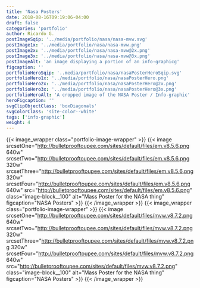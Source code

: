 ```yaml
---
title: 'Nasa Posters'
date: 2018-08-16T09:19:06-04:00
draft: false
categories: 'portfolio'
author: Ricardo G.
postImageSqip: '../media/portfolio/nasa/nasa-mvw.svg'
postImage1x: '../media/portfolio/nasa/nasa-mvw.png'
postImage2x: '../media/portfolio/nasa/nasa-mvw@2x.png'
postImage3x: '../media/portfolio/nasa/nasa-mvw@3x.png'
postImageAlt: 'an image displaying a portion of an info-graphicg'
figcaption: ''
portfolioHeroSqip: '..media/portfolio/nasa/nasaPosterHeroSqip.svg'
portfolioHero1x: '../media/portfolio/nasa/nasaPosterHero.png'
portfolioHero2x: '../media/portfolio/nasa/nasaPosterHero@2x.png'
portfolioHero3x: '../media/portfolio/nasa/nasaPosterHero@3x.png'
portfolioHeroAlt: 'A cropped image of the NASA Poster / Info-graphic'
heroFigcaption: ''
svgClipObjectClass: 'boxDiagonals'
svgColorClass: 'site-color--white'
tags: ['info-graphic']
weight: 4
---
```


{{< image_wrapper class="portfolio-image-wrapper" >}}
{{< image srcsetOne="http://bulletprooftoupee.com/sites/default/files/em.v8.5.6.png 640w" srcsetTwo="http://bulletprooftoupee.com/sites/default/files/em.v8.5.6.png 320w" srcsetThree="http://bulletprooftoupee.com/sites/default/files/em.v8.5.6.png 320w" srcsetFour="http://bulletprooftoupee.com/sites/default/files/em.v8.5.6.png 640w" src="http://bulletprooftoupee.com/sites/default/files/em.v8.5.6.png" class="image-block__100" alt="Mass Poster for the NASA thing" figcaption="NASA Posters" >}}
{{< /image_wrapper >}}
{{< image_wrapper class="portfolio-image-wrapper" >}}
{{< image srcsetOne="http://bulletprooftoupee.com/sites/default/files/mvw.v8.7.2.png 640w" srcsetTwo="http://bulletprooftoupee.com/sites/default/files/mvw.v8.7.2.png 320w" srcsetThree="http://bulletprooftoupee.com/sites/default/files/mvw.v8.7.2.png 320w" srcsetFour="http://bulletprooftoupee.com/sites/default/files/mvw.v8.7.2.png 640w" src="http://bulletprooftoupee.com/sites/default/files/mvw.v8.7.2.png" class="image-block__100" alt="Mass Poster for the NASA thing" figcaption="NASA Posters" >}}
{{< /image_wrapper >}}
